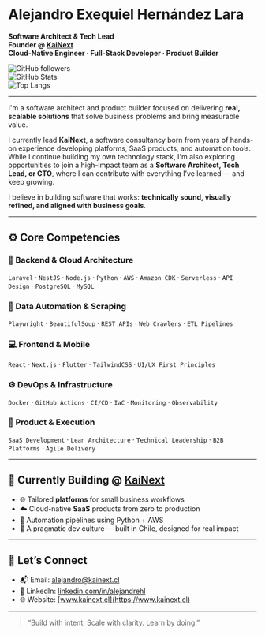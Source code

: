 # Alejandro Exequiel Hernández Lara

**Software Architect & Tech Lead**  
**Founder @ [KaiNext](https://www.kainext.cl)**  
**Cloud-Native Engineer · Full-Stack Developer · Product Builder**

![GitHub followers](https://img.shields.io/github/followers/alejandrehl?label=Followers&style=social)  
![GitHub Stats](https://github-readme-stats.vercel.app/api?username=alejandrehl&show_icons=true&hide=stars&count_private=true&theme=default)  
![Top Langs](https://github-readme-stats.vercel.app/api/top-langs/?username=alejandrehl&layout=compact&langs_count=8&theme=default)

---

I'm a software architect and product builder focused on delivering **real, scalable solutions** that solve business problems and bring measurable value.

I currently lead **KaiNext**, a software consultancy born from years of hands-on experience developing platforms, SaaS products, and automation tools. While I continue building my own technology stack, I'm also exploring opportunities to join a high-impact team as a **Software Architect, Tech Lead, or CTO**, where I can contribute with everything I’ve learned — and keep growing.

I believe in building software that works: **technically sound, visually refined, and aligned with business goals**.

---

## ⚙️ Core Competencies

### 🧠 Backend & Cloud Architecture  
`Laravel` · `NestJS` · `Node.js` · `Python` · `AWS` · `Amazon CDK` · `Serverless` · `API Design` · `PostgreSQL` · `MySQL`

### 🔄 Data Automation & Scraping  
`Playwright` · `BeautifulSoup` · `REST APIs` · `Web Crawlers` · `ETL Pipelines`

### 💻 Frontend & Mobile  
`React` · `Next.js` · `Flutter` · `TailwindCSS` · `UI/UX First Principles`

### ⚙️ DevOps & Infrastructure  
`Docker` · `GitHub Actions` · `CI/CD` · `IaC` · `Monitoring` · `Observability`

### 💼 Product & Execution  
`SaaS Development` · `Lean Architecture` · `Technical Leadership` · `B2B Platforms` · `Agile Delivery`

---

## 🚀 Currently Building @ [KaiNext](https://www.kainext.cl)

- 🌐 Tailored **platforms** for small business workflows  
- ☁️ Cloud-native **SaaS** products from zero to production  
- 🤖 Automation pipelines using Python + AWS  
- 🧭 A pragmatic dev culture — built in Chile, designed for real impact

---

## 🤝 Let’s Connect

- 📬 Email: [alejandro@kainext.cl](mailto:alejandro@kainext.cl)  
- 💼 LinkedIn: [linkedin.com/in/alejandrehl](https://www.linkedin.com/in/alejandrehl)  
- 🌐 Website: [www.kainext.cl](https://www.kainext.cl)

---

> “Build with intent. Scale with clarity. Learn by doing.”
